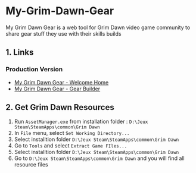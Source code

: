 # My-Grim-Dawn-Gear
My Grim Dawn Gear is a web tool for Grim Dawn video game community to share gear stuff they use with their skills builds

## 1. Links

### Production Version

* <a href="http://my-grimdawn-gear.com">My Grim Dawn Gear - Welcome Home</a>
* <a href="http://my-grimdawn-gear.com/gear">My Grim Dawn Gear - Gear Builder</a>

## 2. Get Grim Dawn Resources

1. Run `AssetManager.exe` from installation folder : `D:\Jeux Steam\SteamApps\common\Grim Dawn`
2. In `File` menu, select `Set Working Directory...`
3. Select installtion folder `D:\Jeux Steam\SteamApps\common\Grim Dawn`
4. Go to `Tools` and select `Extract Game FIles...`
5. Select installtion folder `D:\Jeux Steam\SteamApps\common\Grim Dawn`
6. Go to `D:\Jeux Steam\SteamApps\common\Grim Dawn` and you will find all resource files